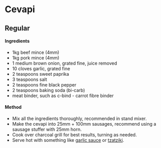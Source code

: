 # Cevapi

## Regular

#### Ingredients

* 1kg beef mince (4mm)
* 1kg pork mince (4mm)
* 1 medium brown onion, grated fine, juice removed
* 10 cloves garlic, grated fine
* 2 teaspoons sweet paprika
* 3 teaspoons salt
* 2 teaspoons fine black pepper
* 2 teaspoons baking soda (bi-carb)
* meat binder, such as c-bind - carrot fibre binder


#### Method

* Mix all the ingredients thoroughly, recommended in stand mixer.
* Make the cevapi into 25mm + 100mm sausages, recommend using a sausage stuffer with 25mm horn.
* Cook over charcoal grill for best results, turning as needed.
* Serve hot with something like [garlic sauce](../sauces/) or [tzatziki](../sauces/).

